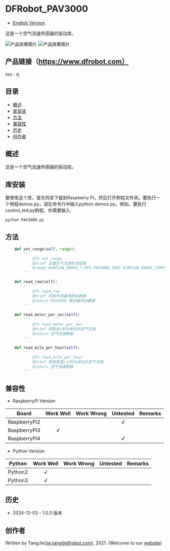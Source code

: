 DFRobot_PAV3000
===========================

* [English Version](./README.md)

这是一个空气流速传感器的驱动库。

![产品效果图片](../../resources/images/SEN0501.png)
![产品效果图片](../../resources/images/SEN0500.png)

## 产品链接（https://www.dfrobot.com）

    SKU：无
  
## 目录

  * [概述](#概述)
  * [库安装](#库安装)
  * [方法](#方法)
  * [兼容性](#兼容性)
  * [历史](#历史)
  * [创作者](#创作者)

## 概述

这是一个空气流速传感器的驱动库。

## 库安装

要使用这个库，首先将库下载到Raspberry Pi，然后打开例程文件夹。要执行一个例程demox.py，请在命令行中输入python demox.py。例如，要执行control_led.py例程，你需要输入:

```python
python PAV3000.py
```

## 方法

```python
    def set_range(self, range):
        '''
            @fn set_range
            @brief 设置空气流速检测距离
            @range AIRFLOW_RANGE_7_MPS:PAV3000_1005 AIRFLOW_RANGE_15MPS:PAV3000_1015
        '''

    def read_raw(self):
        '''
            @fn read_raw
            @brief 获取传感器得原始数据
            @return PAV3000 寄存器原始数据
        '''
    
    def read_meter_per_sec(self):
        '''
            @fn read_meter_per_sec
            @brief 获取米/秒为单位的空气流速
            @return 空气流速数据
        '''
    
    def read_mile_per_hour(self):
        '''
            @fn read_mile_per_hour
            @brief 获取英里/小时为单位的空气流速
            @return 空气流速数据
        '''
```

## 兼容性

* RaspberryPi Version

| Board        | Work Well | Work Wrong | Untested | Remarks |
| ------------ | :-------: | :--------: | :------: | ------- |
| RaspberryPi2 |           |            |    √     |         |
| RaspberryPi3 |     √     |            |          |         |
| RaspberryPi4 |           |            |     √    |         |

* Python Version

| Python  | Work Well | Work Wrong | Untested | Remarks |
| ------- | :-------: | :--------: | :------: | ------- |
| Python2 |     √     |            |          |         |
| Python3 |     √     |            |          |         |

## 历史

- 2024-12-03 - 1.0.0 版本

## 创作者

Written by TangJie(jie.tang@dfrobot.com), 2021. (Welcome to our [website](https://www.dfrobot.com/))